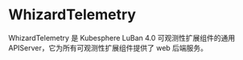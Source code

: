 # WhizardTelemetry

WhizardTelemetry 是 Kubesphere LuBan 4.0 可观测性扩展组件的通用 APIServer，它为所有可观测性扩展组件提供了 web 后端服务。